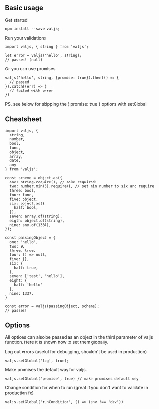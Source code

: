 ## Basic usage
Get started
```
npm install --save valjs;
```
Run your validations
```
import valjs, { string } from 'valjs';

let error = valjs('hello', string);
// passes! (null)
```
Or you can use promises
```
valjs('hello', string, {promise: true}).then(() => {
  // passed
}).catch((err) => {
  // failed with error
})
```
PS. see below for skipping the { promise: true } options with setGlobal

## Cheatsheet
```
import valjs, {
  string,
  number,
  bool,
  func,
  object,
  array,
  date,
  any
} from 'valjs';

const scheme = object.as({
  one: string.require(), // make required!
  two: number.min(6).require(), // set min number to six and require
  three: bool,
  four: func,
  five: object,
  six: object.as({
    half: bool,
  }),
  seven: array.of(string),
  eigth: object.of(string),
  nine: any.of(1337),
});

const passingObject = {
  one: 'hello',
  two: 9,
  three: true,
  four: () => null,
  five: {},
  six: {
    half: true,
  },
  seven: ['test', 'hello'],
  eight: {
    half: 'hello'
  },
  nine: 1337,
}

const error = valjs(passingObject, scheme);
// passes!
```

## Options
All options can also be passed as an object in the third parameter of valjs function.
Here it is shown how to set them globally.

Log out errors (useful for debugging, shouldn't be used in production)
```
valjs.setGlobal('log', true);
```
Make promises the default way for valjs.
```
valjs.setGlobal('promise', true) // make promises default way
```
Change condition for when to run (great if you don't want to validate in production fx)
```
valjs.setGlobal('runCondition', () => (env !== 'dev'))
```
